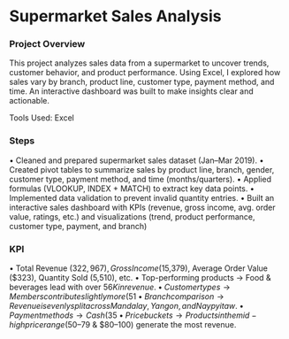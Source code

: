# Supermarket Sales Analysis

### Project Overview
This project analyzes sales data from a supermarket to uncover trends, customer behavior, and product performance. Using Excel, I explored how sales vary by branch, product line, customer type, payment method, and time. An interactive dashboard was built to make insights clear and actionable.

Tools Used: Excel

### Steps
•	Cleaned and prepared supermarket sales dataset (Jan–Mar 2019).
•	Created pivot tables to summarize sales by product line, branch, gender, customer type, payment method, and time (months/quarters).
•	Applied formulas (VLOOKUP, INDEX + MATCH) to extract key data points.
•	Implemented data validation to prevent invalid quantity entries.
•	Built an interactive sales dashboard with KPIs (revenue, gross income, avg. order value, ratings, etc.) and visualizations (trend, product performance, customer type, payment, and branch)

### KPI
•	Total Revenue ($322,967),  Gross Income ($15,379), Average Order Value ($323), Quantity Sold (5,510), etc.
•	Top-performing products → Food & beverages lead with over $56K in revenue.
•	Customer types → Members contribute slightly more (51%) than Normal customers (49%).
•	Branch comparison → Revenue is evenly split across Mandalay, Yangon, and Naypyitaw.
•	Payment methods → Cash (35%) is most popular, followed by e-wallet (34%) and credit card (31%).
•	Price buckets → Products in the mid-high price range ($50–79 & $80–100) generate the most revenue.
